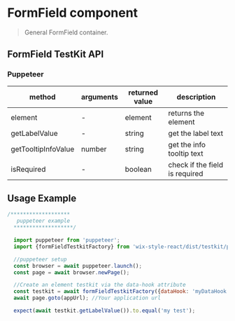 # FormField component

> General FormField container.

## FormField TestKit API


### Puppeteer

| method | arguments | returned value | description |
|--------|-----------|----------------|-------------|
| element | - | element | returns the element |
| getLabelValue | - | string | get the label text |
| getTooltipInfoValue | number | string | get the info tooltip text |
| isRequired | - | boolean | check if the field is required |

## Usage Example

```javascript
/*******************
   puppeteer example
  *******************/

  import puppeteer from 'puppeteer';
  import {formFieldTestkitFactory} from 'wix-style-react/dist/testkit/puppeteer';

  //puppeteer setup
  const browser = await puppeteer.launch();
  const page = await browser.newPage();

  //Create an element testkit via the data-hook attribute
  const testkit = await formFieldTestkitFactory({dataHook: 'myDataHook', page});
  await page.goto(appUrl); //Your application url

  expect(await testkit.getLabelValue()).to.equal('my test');
```
